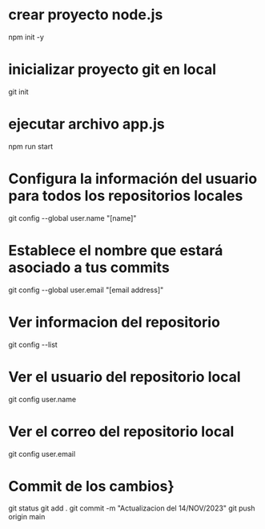 # crear proyecto node.js
npm init -y
# inicializar proyecto git en local
git init
# ejecutar archivo app.js
npm run start

# Configura la información del usuario para todos los repositorios locales
git config --global user.name "[name]"
# Establece el nombre que estará asociado a tus commits
git config --global user.email "[email address]"

# Ver informacion del repositorio
git config --list
# Ver el usuario del repositorio local
git config user.name
# Ver el correo del repositorio local
git config user.email

# Commit de los cambios}
git status
git add .
git commit -m "Actualizacion del 14/NOV/2023"
git push origin main